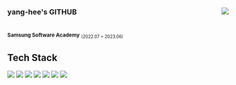 
<div>
  <img align="right" src="https://github-readme-stats.vercel.app/api?username=yang-hee&show_icons=true&theme=venom"/>

  ### yang-hee's GITHUB

 <a href="https://github.com/yang-hee"></a> 
 ---
<div align="left">

<sub>**Samsung Software Academy**</sub> <sub><sub>(2022.07 ~ 2023.06)</sub></sub>


## Tech Stack
  <!--HTML5-->
  <img src="https://img.shields.io/badge/HTML5-E34F26?style=for-the-badge&logo=html5&logoColor=white"/>
  <!--CSS-->
  <img src="https://img.shields.io/badge/CSS3-1572B6?style=for-the-badge&logo=css3&logoColor=white"/>
  <!--JavaScript-->
  <img src="https://img.shields.io/badge/JavaScript-F7DF1E?style=for-the-badge&logo=JavaScript&logoColor=white"/>
  <!--TypeScript-->
  <img src="https://img.shields.io/badge/Typescript-3178C6?style=for-the-badge&logo=typescript&logoColor=white"/>
  <!--React-->
  <img src="https://img.shields.io/badge/react-61DAFB?style=for-the-badge&logo=react&logoColor=white" />
  <!--Python-->
  <img src="https://img.shields.io/badge/Python-3776AB?style=for-the-badge&logo=Python&logoColor=white"/>
  <!--Git-->
  <img src="https://img.shields.io/badge/Git-F05032?style=for-the-badge&logo=CSS3&logoColor=white"/>
  <br/>
</div>


<!--
**yang-hee/yang-hee** is a ✨ _special_ ✨ repository because its `README.md` (this file) appears on your GitHub profile.

Here are some ideas to get you started:

- 🔭 I’m currently working on ...
- 🌱 I’m currently learning ...
- 👯 I’m looking to collaborate on ...
- 🤔 I’m looking for help with ...
- 💬 Ask me about ...
- 📫 How to reach me: ...
- 😄 Pronouns: ...
- ⚡ Fun fact: ...
-->
